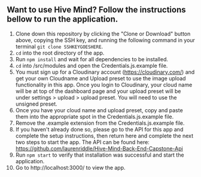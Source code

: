 ## Want to use Hive Mind? Follow the instructions bellow to run the application.

1. Clone down this repository by clicking the "Clone or Download" button above, copying the SSH key, and running the following command in your terminal `git clone SSHKEYGOESHERE`.
1. `cd` into the root directory of the app.
1. Run `npm install` and wait for all dependencies to be installed.
1. `cd` into /src/modules and open the Credentials.js.example file.
1. You must sign up for a Cloudinary account (https://cloudinary.com/) and get your own Cloudname and Upload preset to use the image upload functionality in this app. Once you login to Cloudinary, your cloud name will be at top of the dashboard page and your upload preset will be under settings > upload > upload preset. You will need to use the unsigned preset.  
1. Once you have your cloud name and upload preset, copy and paste them into the appropriate spot in the Credentials.js.example file.
1. Remove the .example extension from the Credentials.js.example file.
1. If you haven't already done so, please go to the API for this app and complete the setup instructions, then return here and complete the next two steps to start the app. The API can be found here: https://github.com/laurenriddle/Hive-Mind-Back-End-Capstone-Api
1. Run `npm start` to verify that installation was successful and start the application.
1. Go to http://localhost:3000/ to view the app. 